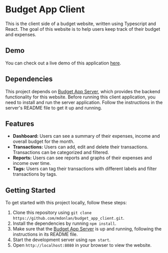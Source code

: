 # Budget App Client

This is the client side of a budget website, written using Typescript and React. The goal of this website is to help users keep track of their budget and expenses.

## Demo

You can check out a live demo of this application [here](https://budget.michaeldonlan.com).

## Dependencies

This project depends on [Budget App Server](https://github.com/mdonlan/budget_app_server), which provides the backend functionality for this website. Before running this client application, you need to install and run the server application. Follow the instructions in the server's README file to get it up and running.

## Features

- **Dashboard:** Users can see a summary of their expenses, income and overall budget for the month.
- **Transactions:** Users can add, edit and delete their transactions. Transactions can be categorized and filtered.
- **Reports:** Users can see reports and graphs of their expenses and income over time.
- **Tags:** Users can tag their transactions with different labels and filter transactions by tags.

## Getting Started

To get started with this project locally, follow these steps:

1. Clone this repository using `git clone https://github.com/mdonlan/budget_app_client.git`.
2. Install the dependencies by running `npm install`.
3. Make sure that the [Budget App Server](https://github.com/mdonlan/budget_app_server) is up and running, following the instructions in its README file.
4. Start the development server using `npm start`.
5. Open `http://localhost:8080` in your browser to view the website.